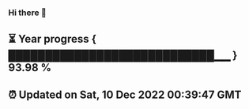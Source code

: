 ### Hi there 👋
⏳ Year progress { ████████████████████████████▁▁ } 93.98 %
---
⏰ Updated on Sat, 10 Dec 2022 00:39:47 GMT
---
